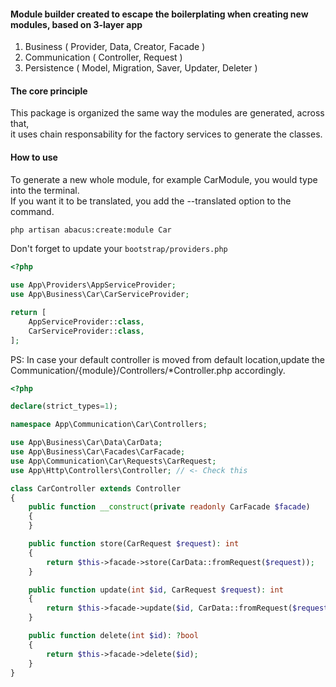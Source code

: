 #### Module builder created to escape the boilerplating when creating new modules, based on 3-layer app   
1. Business ( Provider, Data, Creator, Facade )
2. Communication ( Controller, Request )
3. Persistence ( Model, Migration, Saver, Updater, Deleter )

#### The core principle
This package is organized the same way the modules are generated, across that,   
it uses chain responsability for the factory services to generate the classes.

#### How to use
To generate a new whole module, for example CarModule, you would type into the terminal.   
If you want it to be translated, you add the --translated option to the command.

```bash
php artisan abacus:create:module Car
```
   
Don't forget to update your `bootstrap/providers.php`

```php
<?php

use App\Providers\AppServiceProvider;
use App\Business\Car\CarServiceProvider;

return [
    AppServiceProvider::class,
    CarServiceProvider::class,
];

```

PS: In case your default controller is moved from default location,update the Communication/{module}/Controllers/*Controller.php accordingly.

```php
<?php

declare(strict_types=1);

namespace App\Communication\Car\Controllers;

use App\Business\Car\Data\CarData;
use App\Business\Car\Facades\CarFacade;
use App\Communication\Car\Requests\CarRequest;
use App\Http\Controllers\Controller; // <- Check this

class CarController extends Controller
{
    public function __construct(private readonly CarFacade $facade)
    {
    }

    public function store(CarRequest $request): int
    {
        return $this->facade->store(CarData::fromRequest($request));
    }

    public function update(int $id, CarRequest $request): int
    {
        return $this->facade->update($id, CarData::fromRequest($request));
    }

    public function delete(int $id): ?bool
    {
        return $this->facade->delete($id);
    }
}
```
